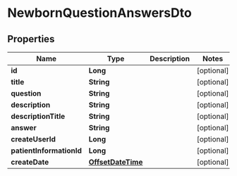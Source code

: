 
# NewbornQuestionAnswersDto

## Properties
Name | Type | Description | Notes
------------ | ------------- | ------------- | -------------
**id** | **Long** |  |  [optional]
**title** | **String** |  |  [optional]
**question** | **String** |  |  [optional]
**description** | **String** |  |  [optional]
**descriptionTitle** | **String** |  |  [optional]
**answer** | **String** |  |  [optional]
**createUserId** | **Long** |  |  [optional]
**patientInformationId** | **Long** |  |  [optional]
**createDate** | [**OffsetDateTime**](OffsetDateTime.md) |  |  [optional]



